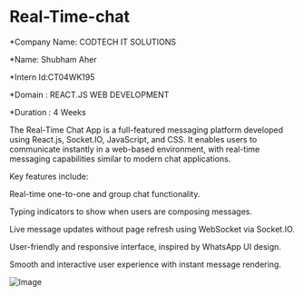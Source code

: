 # Real-Time-chat
*Company Name: CODTECH IT SOLUTIONS

*Name: Shubham Aher

*Intern Id:CT04WK195

*Domain : REACT.JS WEB DEVELOPMENT

*Duration : 4 Weeks

The Real-Time Chat App is a full-featured messaging platform developed using React.js, Socket.IO, JavaScript, and CSS. 
It enables users to communicate instantly in a web-based environment, with real-time messaging capabilities similar to modern chat applications.

Key features include:

Real-time one-to-one and group chat functionality.

Typing indicators to show when users are composing messages.

Live message updates without page refresh using WebSocket via Socket.IO.

User-friendly and responsive interface, inspired by WhatsApp UI design.

Smooth and interactive user experience with instant message rendering.

![Image](https://github.com/user-attachments/assets/b2b783b9-aa9b-4083-a1a6-0b455e0ee434)
